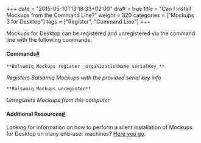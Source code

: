 +++
date = "2015-05-10T13:18:33+02:00"
draft = true
title = "Can I Install Mockups from the Command Line?"
weight = 320
categories = ["Mockups 3 for Desktop"]
tags = ["Register", "Command Line"]
+++

Mockups for Desktop can be registered and unregistered via the command line with the following commands:

#### Commands[#](#commands)

`**Balsamiq Mockups register _organizationName serialKey_**`

_Registers Balsamiq Mockups with the provided serial key info_

`**Balsamiq Mockups unregister**`

_Unregisters Mockups from this computer_

#### Additional Resources[#](#resources)

Looking for information on how to perform a silent installation of Mockups for Desktop on many end-user machines? [Here you go](http://support.balsamiq.com/customer/portal/articles/133390).